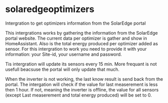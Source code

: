 # solaredgeoptimizers
Intergration to get optimizers information from the SolarEdge portal

This intergrations works by gathering the information from the SolarEdge portal website. The current data per optimizer is gather and show in HomeAssistant. Also is the total energy produced per optimizer added as sensor.
For this intergration to work you need to provide it with your information: your Site-id, your username and password.

Tis intergration will update its sensors every 15 min. More frequant is not usefull beacsuse the portal will only update that much.

When the inverter is not working, the last know result is send back from the portal. The intergation will check if the value for last measerement is less then 1 hour. If not, meaning the inverter is offline, the value for all sensors (except Last measerement and total energy produced) will be set to 0. 
